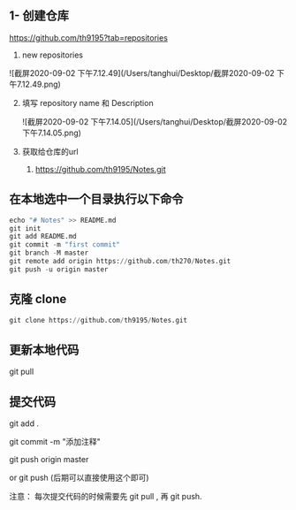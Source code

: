 ## 1- 创建仓库

https://github.com/th9195?tab=repositories

1. new repositories

![截屏2020-09-02 下午7.12.49](/Users/tanghui/Desktop/截屏2020-09-02 下午7.12.49.png)



2. 填写 repository name 和 Description

   ![截屏2020-09-02 下午7.14.05](/Users/tanghui/Desktop/截屏2020-09-02 下午7.14.05.png)



3. 获取给仓库的url
   1. https://github.com/th9195/Notes.git



## 在本地选中一个目录执行以下命令

``` python
echo "# Notes" >> README.md
git init
git add README.md
git commit -m "first commit"
git branch -M master
git remote add origin https://github.com/th270/Notes.git
git push -u origin master
```



## 克隆 clone

``` python
git clone https://github.com/th9195/Notes.git

```



## 更新本地代码

git pull 



## 提交代码

git add .

git commit -m "添加注释"

git push origin master

or git push   (后期可以直接使用这个即可)





注意： 每次提交代码的时候需要先 git pull ,  再 git push.













